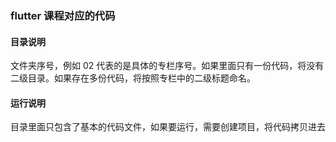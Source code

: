 ### flutter 课程对应的代码
#### 目录说明
文件夹序号，例如 02 代表的是具体的专栏序号。如果里面只有一份代码，将没有二级目录。如果存在多份代码，将按照专栏中的二级标题命名。
#### 运行说明
目录里面只包含了基本的代码文件，如果要运行，需要创建项目，将代码拷贝进去
